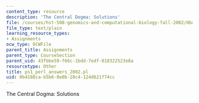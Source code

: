 ```yaml
---
content_type: resource
description: 'The Central Dogma: Solutions'
file: /courses/hst-508-genomics-and-computational-biology-fall-2002/0b4188cab5b68e0b28c4124d621f74cc_ps1_perl_answers_2002.pl
file_type: text/plain
learning_resource_types:
- Assignments
ocw_type: OCWFile
parent_title: Assignments
parent_type: CourseSection
parent_uid: 43fbbe59-f66c-1bdd-7edf-018322523e8a
resourcetype: Other
title: ps1_perl_answers_2002.pl
uid: 0b4188ca-b5b6-8e0b-28c4-124d621f74cc
---
```

The Central Dogma: Solutions

